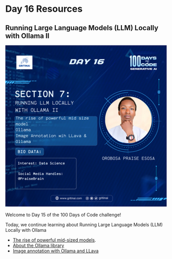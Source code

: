 # Day 16 Resources

## Running Large Language Models (LLM) Locally with Ollama II

![100 days of code Day 16](../../Images/Day16.png)

Welcome to Day 15 of the 100 Days of Code challenge!

Today, we continue learning about Running Large Language Models (LLM) Locally with Ollama

- [The rise of powerful mid-sized models](https://youtu.be/bWCjwtu_tHs?si=t6ELoxsDAJClFqPQ).
- [About the Ollama library](https://youtu.be/9NJ196KlAE0?si=9xFj2l49aY-oplWI)
- [Image annotation with Ollama and LLava](https://youtu.be/_TUvb6NtpGA?si=WDiJ8YlQGAmSzDZC)

